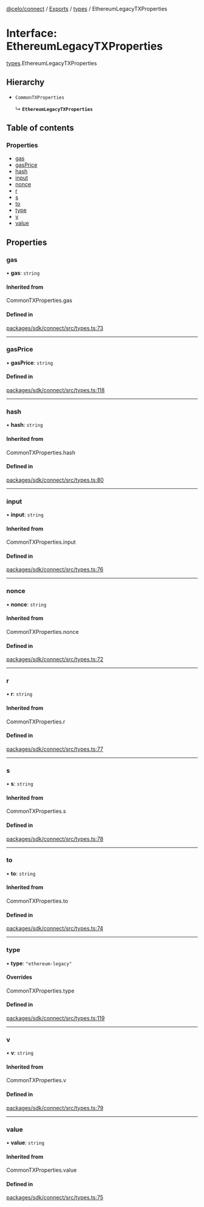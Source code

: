 [@celo/connect](../README.md) / [Exports](../modules.md) / [types](../modules/types.md) / EthereumLegacyTXProperties

# Interface: EthereumLegacyTXProperties

[types](../modules/types.md).EthereumLegacyTXProperties

## Hierarchy

- `CommonTXProperties`

  ↳ **`EthereumLegacyTXProperties`**

## Table of contents

### Properties

- [gas](types.EthereumLegacyTXProperties.md#gas)
- [gasPrice](types.EthereumLegacyTXProperties.md#gasprice)
- [hash](types.EthereumLegacyTXProperties.md#hash)
- [input](types.EthereumLegacyTXProperties.md#input)
- [nonce](types.EthereumLegacyTXProperties.md#nonce)
- [r](types.EthereumLegacyTXProperties.md#r)
- [s](types.EthereumLegacyTXProperties.md#s)
- [to](types.EthereumLegacyTXProperties.md#to)
- [type](types.EthereumLegacyTXProperties.md#type)
- [v](types.EthereumLegacyTXProperties.md#v)
- [value](types.EthereumLegacyTXProperties.md#value)

## Properties

### gas

• **gas**: `string`

#### Inherited from

CommonTXProperties.gas

#### Defined in

[packages/sdk/connect/src/types.ts:73](https://github.com/celo-org/developer-tooling/blob/master/packages/sdk/connect/src/types.ts#L73)

___

### gasPrice

• **gasPrice**: `string`

#### Defined in

[packages/sdk/connect/src/types.ts:118](https://github.com/celo-org/developer-tooling/blob/master/packages/sdk/connect/src/types.ts#L118)

___

### hash

• **hash**: `string`

#### Inherited from

CommonTXProperties.hash

#### Defined in

[packages/sdk/connect/src/types.ts:80](https://github.com/celo-org/developer-tooling/blob/master/packages/sdk/connect/src/types.ts#L80)

___

### input

• **input**: `string`

#### Inherited from

CommonTXProperties.input

#### Defined in

[packages/sdk/connect/src/types.ts:76](https://github.com/celo-org/developer-tooling/blob/master/packages/sdk/connect/src/types.ts#L76)

___

### nonce

• **nonce**: `string`

#### Inherited from

CommonTXProperties.nonce

#### Defined in

[packages/sdk/connect/src/types.ts:72](https://github.com/celo-org/developer-tooling/blob/master/packages/sdk/connect/src/types.ts#L72)

___

### r

• **r**: `string`

#### Inherited from

CommonTXProperties.r

#### Defined in

[packages/sdk/connect/src/types.ts:77](https://github.com/celo-org/developer-tooling/blob/master/packages/sdk/connect/src/types.ts#L77)

___

### s

• **s**: `string`

#### Inherited from

CommonTXProperties.s

#### Defined in

[packages/sdk/connect/src/types.ts:78](https://github.com/celo-org/developer-tooling/blob/master/packages/sdk/connect/src/types.ts#L78)

___

### to

• **to**: `string`

#### Inherited from

CommonTXProperties.to

#### Defined in

[packages/sdk/connect/src/types.ts:74](https://github.com/celo-org/developer-tooling/blob/master/packages/sdk/connect/src/types.ts#L74)

___

### type

• **type**: ``"ethereum-legacy"``

#### Overrides

CommonTXProperties.type

#### Defined in

[packages/sdk/connect/src/types.ts:119](https://github.com/celo-org/developer-tooling/blob/master/packages/sdk/connect/src/types.ts#L119)

___

### v

• **v**: `string`

#### Inherited from

CommonTXProperties.v

#### Defined in

[packages/sdk/connect/src/types.ts:79](https://github.com/celo-org/developer-tooling/blob/master/packages/sdk/connect/src/types.ts#L79)

___

### value

• **value**: `string`

#### Inherited from

CommonTXProperties.value

#### Defined in

[packages/sdk/connect/src/types.ts:75](https://github.com/celo-org/developer-tooling/blob/master/packages/sdk/connect/src/types.ts#L75)
